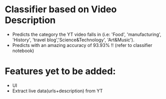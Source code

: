 # Classifier based on Video Description 
- Predicts the category the YT video falls in (i.e: 'Food', 'manufacturing', 'History', 'travel blog','Science&Technology', 'Art&Music').
- Predicts with an amazing accuracy of 93.93% !! (refer to classifier notebook)

# Features yet to be added:
- UI
- Extract live data(urls+description) from YT

